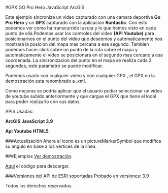#GPX GO Pro Hero JavaScript ArcGIS

Este ejemplo sincroniza un video capturado con una camara deportiva **Go Pro Hero**  y un **GPX** capturado con la aplicación **Runtastic**. Con esto podemos ver como ha transcurrido la ruta y lo que hemos visto en cada punto de ella.Podemos usar los controles del video **(API Youtube)** para posicionarnos en el punto del video que deseemos y automaticamente nos mostrará la posicion del mapa mas cercana a ese segundo. Tambien podemos hacer click sobre un punto de la ruta sobre el mapa y automaticamente el video se posicionará en el segundo mas cercano a esa coordenada.
La sincronizacion del punto en el mapa se realiza cada 2 segundos, este parametro se puede modificar.

Podemos usarlo con cualquier video y con cualquier GPX , el GPX en la demostración esta renombrado a .xml.

Como mejoras se podria aplicar que el usuario pudiar seleccionar un video de youtube subido anteriormente y que cargue el GPX que tiene el local para poder realizarlo con sus datos.

APIS Usadas:

**ArcGIS JavaScript 3.9**

**Api Youtube HTML5**

###Actualización
Ahora el icono es un pictureMarkerSymbol que modifica su ángulo en base a los vértices de la línea.

###Ejemplos
[Ver demostración](http://91.121.152.137/apps/gpxgo/index.html).

[Aquí](https://github.com/saik003/Apps-JavaScript/tree/master/GPX_GoProHero) el código para descargar.  

###Versiones del API de ESRI soportadas
Probado en versiones: 3.9

Todos los derechos reservados.

